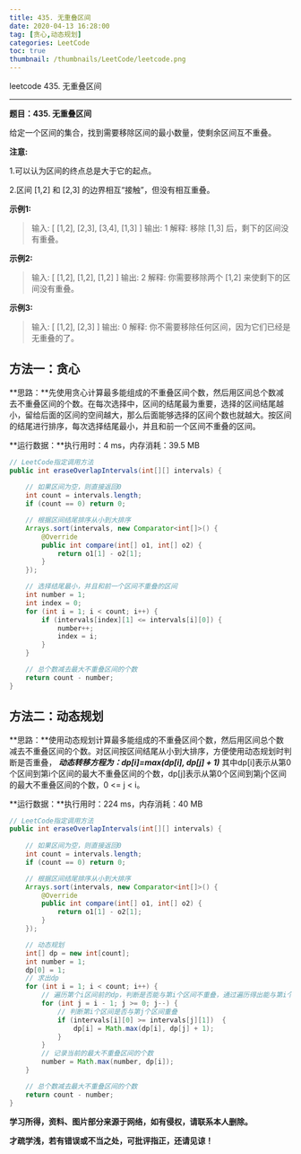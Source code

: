 ```yaml
---
title: 435. 无重叠区间
date: 2020-04-13 16:28:00
tag: [贪心,动态规划]
categories: LeetCode
toc: true
thumbnail: /thumbnails/LeetCode/leetcode.png
---
```


leetcode 435. 无重叠区间

<!--more-->

---

**题目：435. 无重叠区间**

给定一个区间的集合，找到需要移除区间的最小数量，使剩余区间互不重叠。

**注意:**

1.可以认为区间的终点总是大于它的起点。

2.区间 [1,2] 和 [2,3] 的边界相互“接触”，但没有相互重叠。

**示例1:**

> 输入: [ [1,2], [2,3], [3,4], [1,3] ]
> 输出: 1
> 解释: 移除 [1,3] 后，剩下的区间没有重叠。

**示例2:**

> 输入: [ [1,2], [1,2], [1,2] ]
> 输出: 2
> 解释: 你需要移除两个 [1,2] 来使剩下的区间没有重叠。

**示例3:**

> 输入: [ [1,2], [2,3] ]
> 输出: 0
> 解释: 你不需要移除任何区间，因为它们已经是无重叠的了。

## 方法一：贪心

**思路：**先使用贪心计算最多能组成的不重叠区间个数，然后用区间总个数减去不重叠区间的个数。在每次选择中，区间的结尾最为重要，选择的区间结尾越小，留给后面的区间的空间越大，那么后面能够选择的区间个数也就越大。按区间的结尾进行排序，每次选择结尾最小，并且和前一个区间不重叠的区间。

**运行数据：**执行用时：4 ms，内存消耗：39.5 MB

```java
// LeetCode指定调用方法
public int eraseOverlapIntervals(int[][] intervals) {
		
    // 如果区间为空，则直接返回0
    int count = intervals.length;
    if (count == 0) return 0;

    // 根据区间结尾排序从小到大排序
    Arrays.sort(intervals, new Comparator<int[]>() {
        @Override
        public int compare(int[] o1, int[] o2) {
            return o1[1] - o2[1];
        }
    });

    // 选择结尾最小，并且和前一个区间不重叠的区间
    int number = 1;
    int index = 0;
    for (int i = 1; i < count; i++) {
        if (intervals[index][1] <= intervals[i][0]) {
            number++;
            index = i;
        }
    }

    // 总个数减去最大不重叠区间的个数
    return count - number;
}
```

## 方法二：动态规划

**思路：**使用动态规划计算最多能组成的不重叠区间个数，然后用区间总个数减去不重叠区间的个数。对区间按区间结尾从小到大排序，方便使用动态规划时判断是否重叠， ***动态转移方程为：dp[i]=max(dp[i], dp[j] + 1)*** 其中dp[i]表示从第0个区间到第i个区间的最大不重叠区间的个数，dp[j]表示从第0个区间到第j个区间的最大不重叠区间的个数，0 <= j < i。

**运行数据：**执行用时：224 ms，内存消耗：40 MB

```java
// LeetCode指定调用方法
public int eraseOverlapIntervals(int[][] intervals) {
		
    // 如果区间为空，则直接返回0
    int count = intervals.length;
    if (count == 0) return 0;

    // 根据区间结尾排序从小到大排序
    Arrays.sort(intervals, new Comparator<int[]>() {
        @Override
        public int compare(int[] o1, int[] o2) {
            return o1[1] - o2[1];
        }
    });

    // 动态规划
    int[] dp = new int[count];
    int number = 1;
    dp[0] = 1;
    // 求出dp
    for (int i = 1; i < count; i++) {
        // 遍历第个i区间前的dp，判断是否能与第i个区间不重叠，通过遍历得出能与第i个区间不重叠的拥有最大不重叠区间个数的dp，将其加上第i个区间，则为dp[i]
        for (int j = i - 1; j >= 0; j--) {
            // 判断第i个区间是否与第j个区间重叠
            if (intervals[i][0] >= intervals[j][1])  {
                dp[i] = Math.max(dp[i], dp[j] + 1);
            }
        }
        // 记录当前的最大不重叠区间的个数
        number = Math.max(number, dp[i]);
    }

    // 总个数减去最大不重叠区间的个数
    return count - number;
}
```

**学习所得，资料、图片部分来源于网络，如有侵权，请联系本人删除。**

**才疏学浅，若有错误或不当之处，可批评指正，还请见谅！**